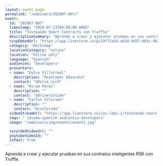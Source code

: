 ```yaml
---
layout: event_page
permalink: "/webinars/202007-007/"
event:
  id: "202007-007"
  timestamp: "2020-07-23T00:00:00.000Z"
  title: "Testeando Smart Contracts con Truffle"
  descriptionSummary: "Aprenda a crear y ejecutar pruebas en sus contratos inteligentes RSK con Truffle."
  rsvpEmbedUrl: "https://app.livestorm.co/p/23f72a43-a63d-4837-963c-db2f1a107064/form"
  category: "Workshop"
  locationCategory: "online"
  location: "Online only"
  language: "Spanish"
  audiences: "developers"
  presenters:
  - name: "Dulce Villarreal"
    description: "Developer Advocate"
    contact: "@Dulce_vird"
  - name: "Hiram Pérez"
    description: ""
    contact: "@driverInside"
  - name: "Carlos Colorado"
    description: ""
    contact: "@ccolorado"
  videoStreamUrl: "https://app.livestorm.co/iov-labs-1/testeando-smart-contracts-con-truffle"
  tags: " idioma-spanish audiencia-developers"
  image: "/webinars/img/events/event1.jpg"

  recordedVideoUrl: ""
  youtubeVideoId: ""
  isPast: true
---
```



Aprenda a crear y ejecutar pruebas en sus contratos inteligentes RSK con Truffle.

